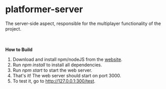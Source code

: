 # platformer-server
The server-side aspect, responsible for the multiplayer functionality of the project.

<br/>
<br/>
<b>How to Build</b>
<br/>
<ol>
    <li>Download and install npm/nodeJS from the <a href="https://nodejs.org/en/download/">website</a>.</li>
    <li>Run <i>npm install</i> to install all dependencies.</li>
    <li>Run <i>npm start</i> to start the web server.</li>
    <li>That's it! The web server should start on port 3000.</li>
    <li>To test it, go to <a href="http://127.0.0.1:300/test">http://127.0.0.1:300/test</a>.</li>
</ol>
